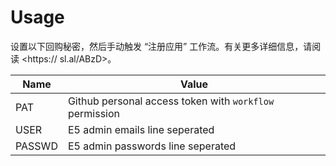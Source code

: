 # Usage

设置以下回购秘密，然后手动触发 “注册应用” 工作流。有关更多详细信息，请阅读 <https:// sl.al/ABzD>。

| Name   | Value                                                   |
| ------ | ------------------------------------------------------- |
| PAT    | Github personal access token with `workflow` permission |
| USER   | E5 admin emails line seperated                          |
| PASSWD | E5 admin passwords line seperated                       |
